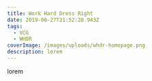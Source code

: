 ```yaml
---
title: Work Hard Dress Right
date: 2019-06-27T21:52:20.943Z
tags:
  - VCG
  - WHDR
coverImage: /images/uploads/whdr-homepage.png
description: lorem
---
```

lorem
